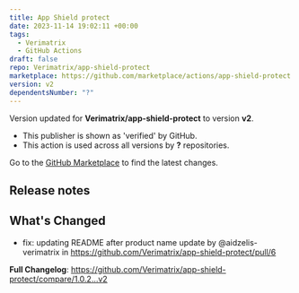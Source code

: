 ```yaml
---
title: App Shield protect
date: 2023-11-14 19:02:11 +00:00
tags:
  - Verimatrix
  - GitHub Actions
draft: false
repo: Verimatrix/app-shield-protect
marketplace: https://github.com/marketplace/actions/app-shield-protect
version: v2
dependentsNumber: "?"
---
```



Version updated for **Verimatrix/app-shield-protect** to version **v2**.
- This publisher is shown as 'verified' by GitHub.
- This action is used across all versions by **?** repositories.

Go to the [GitHub Marketplace](https://github.com/marketplace/actions/app-shield-protect) to find the latest changes.

## Release notes

## What's Changed
* fix: updating README after product name update by @aidzelis-verimatrix in https://github.com/Verimatrix/app-shield-protect/pull/6


**Full Changelog**: https://github.com/Verimatrix/app-shield-protect/compare/1.0.2...v2

